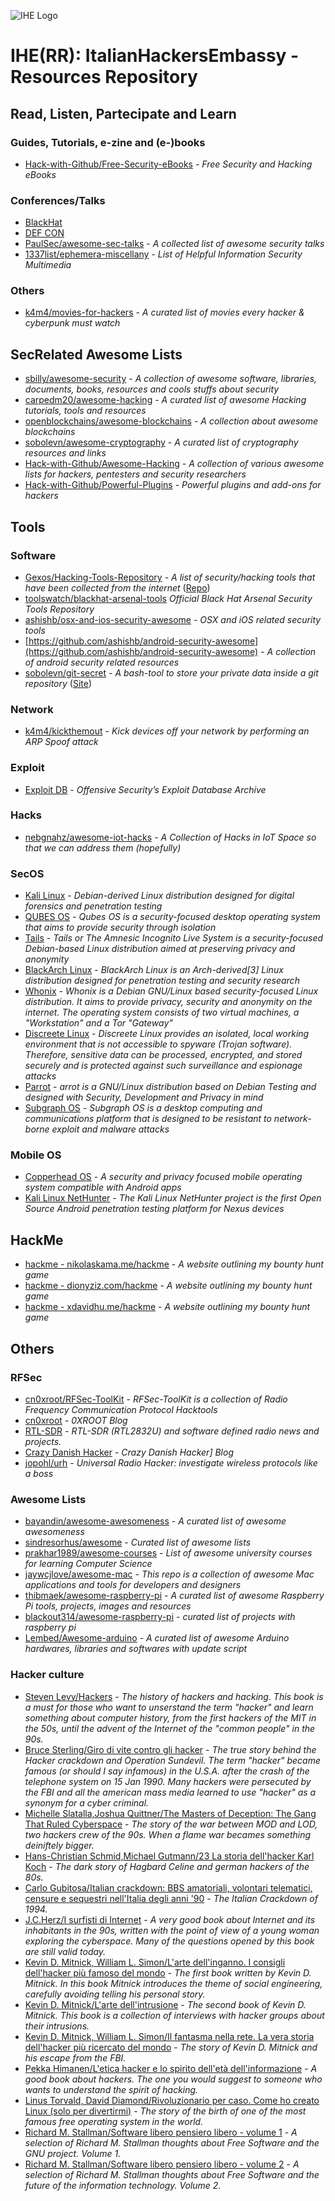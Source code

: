 ![IHE Logo](https://avatars1.githubusercontent.com/u/36404468?s=100)

# IHE(RR): ItalianHackersEmbassy - Resources Repository

[comment]: # "## Italian Resources"

[comment]: # "* ???"


## Read, Listen, Partecipate and Learn

[comment]: # "### Sites, Blogs and Forums"

### Guides, Tutorials, e-zine and (e-)books
* [Hack-with-Github/Free-Security-eBooks](https://github.com/Hack-with-Github/Free-Security-eBooks) - *Free Security and Hacking eBooks*

[comment]: # "### Presentation Repositories"

[comment]: # "### To Follow"

### Conferences/Talks
* [BlackHat](http://www.blackhat.com)
* [DEF CON](https://www.defcon.org)
* [PaulSec/awesome-sec-talks](https://github.com/PaulSec/awesome-sec-talks) - *A collected list of awesome security talks*
* [1337list/ephemera-miscellany](https://github.com/1337list/ephemera-miscellany/blob/master/hackertalkytalk.md) - *List of Helpful Information Security Multimedia*

### Others
* [k4m4/movies-for-hackers](https://github.com/k4m4/movies-for-hackers) - *A curated list of movies every hacker & cyberpunk must watch*

## SecRelated Awesome Lists
* [sbilly/awesome-security](https://github.com/sbilly/awesome-security) - *A collection of awesome software, libraries, documents, books, resources and cools stuffs about security*
* [carpedm20/awesome-hacking](https://github.com/carpedm20/awesome-hacking) - *A curated list of awesome Hacking tutorials, tools and resources*
* [openblockchains/awesome-blockchains](https://github.com/openblockchains/awesome-blockchains) - *A collection about awesome blockchains*
* [sobolevn/awesome-cryptography](https://github.com/sobolevn/awesome-cryptography) - *A curated list of cryptography resources and links*
* [Hack-with-Github/Awesome-Hacking](https://github.com/Hack-with-Github/Awesome-Hacking) - *A collection of various awesome lists for hackers, pentesters and security researchers*
* [Hack-with-Github/Powerful-Plugins](https://github.com/Hack-with-Github/Powerful-Plugins) - *Powerful plugins and add-ons for hackers*

## Tools
### Software
* [Gexos/Hacking-Tools-Repository](http://gexos.github.io/Hacking-Tools-Repository/) - *A list of security/hacking tools that have been collected from the internet* ([Repo](https://github.com/Gexos/Hacking-Tools-Repository))
* [toolswatch/blackhat-arsenal-tools](https://github.com/toolswatch/blackhat-arsenal-tools) *Official Black Hat Arsenal Security Tools Repository*
* [ashishb/osx-and-ios-security-awesome](https://github.com/ashishb/osx-and-ios-security-awesome) - *OSX and iOS related security tools*
* [https://github.com/ashishb/android-security-awesome](https://github.com/ashishb/android-security-awesome) - *A collection of android security related resources*
* [sobolevn/git-secret](https://github.com/sobolevn/git-secret) - *A bash-tool to store your private data inside a git repository* ([Site](http://git-secret.io))

### Network
* [k4m4/kickthemout](https://github.com/k4m4/kickthemout) - *Kick devices off your network by performing an ARP Spoof attack*

### Exploit
* [Exploit DB](https://www.exploit-db.com) - *Offensive Security’s Exploit Database Archive*

### Hacks
* [nebgnahz/awesome-iot-hacks](https://github.com/nebgnahz/awesome-iot-hacks) - *A Collection of Hacks in IoT Space so that we can address them (hopefully)*

### SecOS
* [Kali Linux](https://www.kali.org) -  *Debian-derived Linux distribution designed for digital forensics and penetration testing*
* [QUBES OS](https://www.qubes-os.org) - *Qubes OS is a security-focused desktop operating system that aims to provide security through isolation*
* [Tails](https://tails.boum.org) - *Tails or The Amnesic Incognito Live System is a security-focused Debian-based Linux distribution aimed at preserving privacy and anonymity*
* [BlackArch Linux](https://blackarch.org) - *BlackArch Linux is an Arch-derived[3] Linux distribution designed for penetration testing and security research*
* [Whonix](https://www.whonix.org) - *Whonix is a Debian GNU/Linux based security-focused Linux distribution. It aims to provide privacy, security and anonymity on the internet. The operating system consists of two virtual machines, a "Workstation" and a Tor "Gateway"*
* [Discreete Linux](https://www.discreete-linux.org/) - *Discreete Linux provides an isolated, local working environment that is not accessible to spyware (Trojan software). Therefore, sensitive data can be processed, encrypted, and stored securely and is protected against such surveillance and espionage attacks*
* [Parrot](https://www.parrotsec.org) - *arrot is a GNU/Linux distribution based on Debian Testing and designed with Security, Development and Privacy in mind*
* [Subgraph OS](https://subgraph.com) - *Subgraph OS is a desktop computing and communications platform that is designed to be resistant to network-borne exploit and malware attacks*

### Mobile OS
* [Copperhead OS](https://copperhead.co) - *A security and privacy focused mobile operating system compatible with Android apps*
* [Kali Linux NetHunter](https://www.kali.org/kali-linux-nethunter/) - *The Kali Linux NetHunter project is the first Open Source Android penetration testing platform for Nexus devices*


[comment]: # "### Mobile"

[comment]: # "### Hardware"


## HackMe
* [hackme - nikolaskama.me/hackme](https://nikolaskama.me/hackme/) - *A website outlining my bounty hunt game*
* [hackme - dionyziz.com/hackme](https://dionyziz.com/hackme/) - *A website outlining my bounty hunt game*
* [hackme - xdavidhu.me/hackme](https://xdavidhu.me/hackme/) - *A website outlining my bounty hunt game*

## Others
### RFSec
* [cn0xroot/RFSec-ToolKit](https://github.com/cn0xroot/RFSec-ToolKit) - *RFSec-ToolKit is a collection of Radio Frequency Communication Protocol Hacktools*
* [cn0xroot](https://cn0xroot.com) - *0XROOT Blog*
* [RTL-SDR](https://www.rtl-sdr.com) - *RTL-SDR (RTL2832U) and software defined radio news and projects.*
* [Crazy Danish Hacker](https://www.crazydanishhacker.com) - *Crazy Danish Hacker] Blog*
* [jopohl/urh](https://github.com/jopohl/urh) - *Universal Radio Hacker: investigate wireless protocols like a boss*

### Awesome Lists
* [bayandin/awesome-awesomeness](https://github.com/bayandin/awesome-awesomeness) - *A curated list of awesome awesomeness*
* [sindresorhus/awesome](https://github.com/sindresorhus/awesome) - *Curated list of awesome lists*
* [prakhar1989/awesome-courses](https://github.com/prakhar1989/awesome-courses) - *List of awesome university courses for learning Computer Science*
* [jaywcjlove/awesome-mac](https://github.com/jaywcjlove/awesome-mac#security-tools) - *This repo is a collection of awesome Mac applications and tools for developers and designers*
* [thibmaek/awesome-raspberry-pi](https://github.com/thibmaek/awesome-raspberry-pi) - *A curated list of awesome Raspberry Pi tools, projects, images and resources*
* [blackout314/awesome-raspberry-pi](https://github.com/blackout314/awesome-raspberry-pi) - *curated list of projects with raspberry pi*
* [Lembed/Awesome-arduino](https://github.com/Lembed/Awesome-arduino) - *A curated list of awesome Arduino hardwares, libraries and softwares with update script*

### Hacker culture
* [Steven Levy/Hackers](https://it.wikipedia.org/wiki/Hackers._Gli_eroi_della_rivoluzione_informatica) - *The history of hackers and hacking. This book is a must for those who want to unserstand the term "hacker" and learn something about computer history, from the first hackers of the MIT in the 50s, until the advent of the Internet of the "common people" in the 90s.*
* [Bruce Sterling/Giro di vite contro gli hacker](https://books.google.it/books?id=QyLUNAAACAAJ) - *The true story behind the Hacker crackdown and Operation Sundevil. The term "hacker" became famous (or should I say infamous) in the U.S.A. after the crash of the telephone system on 15 Jan 1990. Many hackers were persecuted by the FBI and all the american mass media learned to use "hacker" as a synonym for a cyber criminal.*
* [Michelle Slatalla,Joshua Quittner/The Masters of Deception: The Gang That Ruled Cyberspace](https://books.google.it/books?id=WgFiQgAACAAJ) - *The story of the war between MOD and LOD, two hackers crew of the 90s. When a flame war becames something deiniftely bigger.*
* [Hans-Christian Schmid,Michael Gutmann/23 La storia dell'hacker Karl Koch](http://www.shake.it/index.php?id=51&productID=77) - *The dark story of Hagbard Celine and german hackers of the 80s.*
* [Carlo Gubitosa/Italian crackdown: BBS amatoriali, volontari telematici, censure e sequestri nell'Italia degli anni '90](https://books.google.it/books?id=m6PfiYMvIZkC) - *The Italian Crackdown of 1994.*
* [J.C.Herz/I surfisti di Internet](https://books.google.it/books?id=jyjxzq9qtS0C) - *A very good book about Internet and its inhabitants in the 90s, written with the point of view of a young woman exploring the cyberspace. Many of the questions opened by this book are still valid today.*
* [Kevin D. Mitnick, William L. Simon/L'arte dell'inganno. I consigli dell'hacker più famoso del mondo](https://books.google.it/books?id=ZyTGYyLNMJsC) - *The first book written by Kevin D. Mitnick. In this book Mitnick introduces the theme of social engineering, carefully avoiding telling his personal story.*
* [Kevin D. Mitnick/L'arte dell'intrusione](https://books.google.it/books?id=dFw41-4CcaUC) - *The second book of Kevin D. Mitnick. This book is a collection of interviews with hacker groups about their intrusions.*
* [Kevin D. Mitnick, William L. Simon/Il fantasma nella rete. La vera storia dell'hacker più ricercato del mondo](https://books.google.it/books?id=xxyDoAEACAAJ) - *The story of Kevin D. Mitnick and his escape from the FBI.*
* [Pekka Himanen/L'etica hacker e lo spirito dell'età dell'informazione](https://books.google.it/books?id=RaG8uOuY1SUC) - *A good book about hackers. The one you would suggest to someone who wants to understand the spirit of hacking.*
* [Linus Torvald, David Diamond/Rivoluzionario per caso. Come ho creato Linux (solo per divertirmi)](https://books.google.it/books?id=G0mtAAAACAAJ) - *The story of the birth of one of the most famous free operating system in the world.*
* [Richard M. Stallman/Software libero pensiero libero - volume 1](https://it.wikipedia.org/wiki/Software_libero_pensiero_libero_-_Volume_primo) - *A selection of Richard M. Stallman thoughts about Free Software and the GNU project. Volume 1.*
* [Richard M. Stallman/Software libero pensiero libero - volume 2](https://it.wikipedia.org/wiki/Software_libero_pensiero_libero_-_Volume_secondo) - *A selection of Richard M. Stallman thoughts about Free Software and the future of the information technology. Volume 2.*

